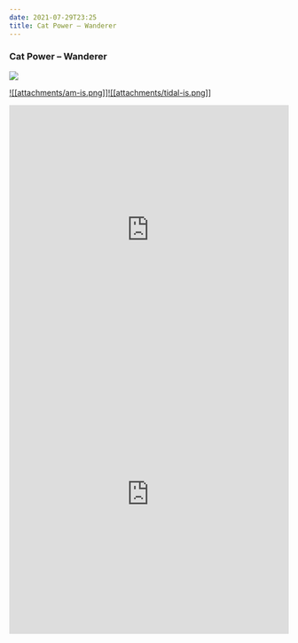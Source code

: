 ```yaml
---
date: 2021-07-29T23:25
title: Cat Power – Wanderer
---
```

### Cat Power – Wanderer
[![](https://img.discogs.com/QpTwYLLkqov_Osy3iO3nrRjwpe0=/fit-in/600x600/filters:strip_icc():format(jpeg):mode_rgb():quality(90)/discogs-images/R-12659072-1539514849-8733.jpeg.jpg)][1] 

[1]: https://www.discogs.com/release/12659072
[2]: https://music.apple.com/us/album/1400247975
[3]: https://listen.tidal.com/album/95422483

[![[attachments/am-is.png]]][2][![[attachments/tidal-is.png]]][3]

<iframe allow="autoplay *; encrypted-media *; fullscreen *" frameborder="0" height="450" style="width:100%;max-width:660px;overflow:hidden;background:transparent;" sandbox="allow-forms allow-popups allow-same-origin allow-scripts allow-storage-access-by-user-activation allow-top-navigation-by-user-activation" src="https://embed.music.apple.com/us/album/turn-blue/1400247975"></iframe>
<div style="position: relative; padding-bottom: 100%; height: 0; overflow: hidden; max-width: 100%;"><iframe src="https://embed.tidal.com/albums/95422483?layout=gridify" frameborder= "0" allowfullscreen style="position: absolute; top: 0; left: 0; width: 100%; height: 1px; min-height: 100%; margin: 0 auto;"></iframe></div>